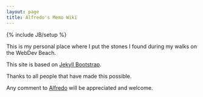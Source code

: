 ```yaml
---
layout: page
title: Alfredo's Memo Wiki
---
```

{% include JB/setup %}

This is my personal place where I put the stones I found during my walks on the WebDev Beach. 

This site is based on [Jekyll Bootstrap](http://jekyllbootstrap.com).

Thanks to all people that have made this possible.

Any comment to [Alfredo](mailto://alfredo.roca.mas@gmail.com) will be appreciated and welcome.
